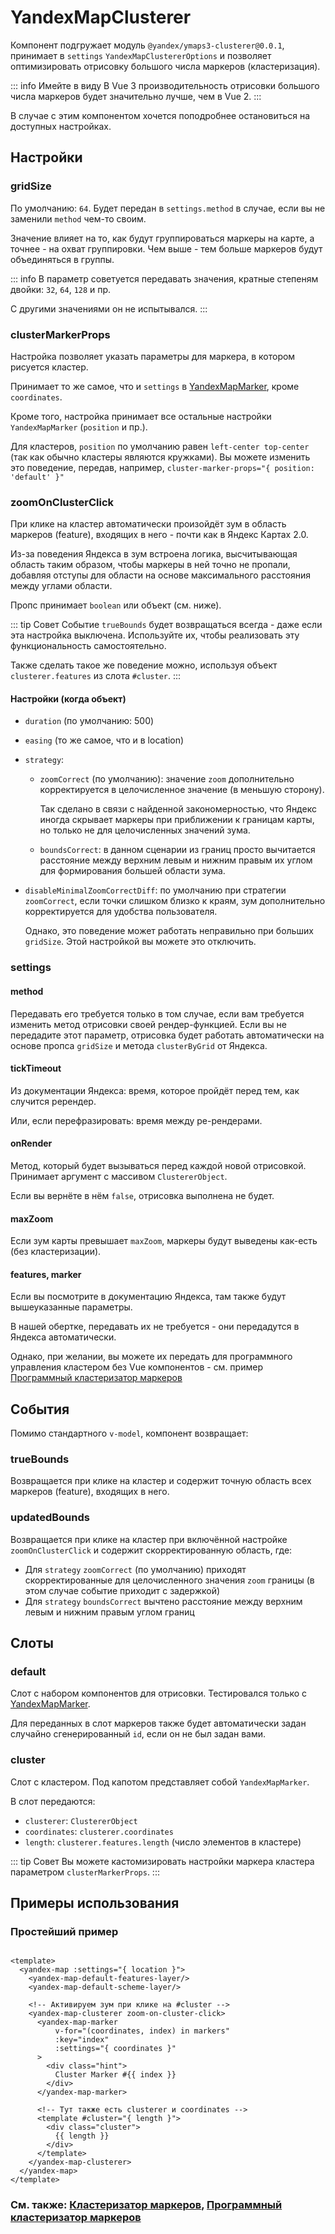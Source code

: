 # YandexMapClusterer

Компонент подгружает модуль `@yandex/ymaps3-clusterer@0.0.1`, принимает в `settings` `YandexMapClustererOptions` и
позволяет оптимизировать отрисовку большого числа
маркеров (кластеризация).

::: info Имейте в виду
В Vue 3 производительность отрисовки большого числа маркеров будет значительно лучше, чем в Vue 2.
:::

В случае с этим компонентом хочется поподробнее остановиться на доступных настройках.

## Настройки

### gridSize

По умолчанию: `64`. Будет передан в `settings.method` в случае, если вы не заменили `method` чем-то своим.

Значение влияет на то, как будут группироваться маркеры на карте, а точнее - на охват группировки. Чем выше - тем больше
маркеров будут объединяться в
группы.

::: info
В параметр советуется передавать значения, кратные степеням двойки: `32`, `64`, `128` и пр.

С другими значениями он не испытывался.
:::

### clusterMarkerProps

Настройка позволяет указать параметры для маркера, в котором рисуется кластер.

Принимает то же самое, что и `settings` в [YandexMapMarker](/components/marker), кроме `coordinates`.

Кроме того, настройка принимает все остальные настройки `YandexMapMarker` (`position` и пр.).

Для кластеров, `position` по умолчанию равен `left-center top-center` (так как обычно кластеры являются кружками). Вы можете изменить это поведение, передав, например, `cluster-marker-props="{ position: 'default' }"`

### zoomOnClusterClick

При клике на кластер автоматически произойдёт зум в область маркеров (feature), входящих в него - почти как в Яндекс Картах 2.0.

Из-за поведения Яндекса в зум встроена логика, высчитывающая область таким образом, чтобы маркеры в ней точно не пропали, добавляя отступы для области на основе максимального расстояния между углами области.

Пропс принимает `boolean` или объект (см. ниже).

::: tip Совет
Событие `trueBounds` будет возвращаться всегда - даже если эта настройка выключена. Используйте их, чтобы реализовать эту функциональность самостоятельно.

Также сделать такое же поведение можно, используя объект `clusterer.features` из слота `#cluster`.
:::

#### Настройки (когда объект)

- `duration` (по умолчанию: 500)
- `easing` (то же самое, что и в location)
- `strategy`:
    - `zoomCorrect` (по умолчанию): значение `zoom` дополнительно корректируется в целочисленное значение (в меньшую сторону).

      Так сделано в связи с найденной закономерностью, что Яндекс иногда скрывает маркеры при приближении к границам карты, но только не для целочисленных значений зума.
    - `boundsCorrect`: в данном сценарии из границ просто вычитается расстояние между верхним левым и нижним правым их углом для формирования большей области зума.
- `disableMinimalZoomCorrectDiff`: по умолчанию при стратегии `zoomCorrect`, если точки слишком близко к краям, зум дополнительно корректируется для удобства пользователя.

  Однако, это поведение может работать неправильно при больших `gridSize`. Этой настройкой вы можете это отключить.

### settings

#### method

Передавать его требуется только в том случае, если вам требуется изменить метод отрисовки своей рендер-функцией. Если вы
не передадите этот параметр, отрисовка будет работать автоматически на основе пропса `gridSize` и метода `clusterByGrid`
от Яндекса.

#### tickTimeout

Из документации Яндекса: время, которое пройдёт перед тем, как случится ререндер.

Или, если перефразировать: время между ре-рендерами.

#### onRender

Метод, который будет вызываться перед каждой новой отрисовкой. Принимает аргумент с массивом `ClustererObject`.

Если вы вернёте в нём `false`, отрисовка выполнена не будет.

#### maxZoom

Если зум карты превышает `maxZoom`, маркеры будут выведены как-есть (без кластеризации).

#### features, marker

Если вы посмотрите в документацию Яндекса, там также будут вышеуказанные параметры.

В нашей обертке, передавать их не требуется - они передадутся в Яндекса автоматически.

Однако, при желании, вы можете их передать для программного управления кластером без Vue компонентов - см. пример [Программный кластеризатор маркеров](/examples/objects/clusterer-program)

## События

Помимо стандартного `v-model`, компонент возвращает:

### trueBounds

Возвращается при клике на кластер и содержит точную область всех маркеров (feature), входящих в него.

### updatedBounds

Возвращается при клике на кластер при включённой настройке `zoomOnClusterClick` и содержит скорректированную область, где:

- Для `strategy` `zoomCorrect` (по умолчанию) приходят скорректированные для целочисленного значения `zoom` границы (в этом случае событие приходит с задержкой)
- Для `strategy` `boundsCorrect` вычтено расстояние между верхним левым и нижним правым углом границ

## Слоты

### default

Слот с набором компонентов для отрисовки. Тестировался только с [YandexMapMarker](/components/marker).

Для переданных в слот маркеров также будет автоматически задан случайно сгенерированный `id`, если он не был задан вами.

### cluster

Слот с кластером. Под капотом представляет собой `YandexMapMarker`.

В слот передаются:

- `clusterer`: `ClustererObject`
- `coordinates`: `clusterer.coordinates`
- `length`: `clusterer.features.length` (число элементов в кластере)

::: tip Совет
Вы можете кастомизировать настройки маркера кластера параметром `clusterMarkerProps`.
:::

## Примеры использования

### Простейший пример

```vue

<template>
  <yandex-map :settings="{ location }">
    <yandex-map-default-features-layer/>
    <yandex-map-default-scheme-layer/>

    <!-- Активируем зум при клике на #cluster -->
    <yandex-map-clusterer zoom-on-cluster-click>
      <yandex-map-marker
          v-for="(coordinates, index) in markers"
          :key="index"
          :settings="{ coordinates }"
      >
        <div class="hint">
          Cluster Marker #{{ index }}
        </div>
      </yandex-map-marker>

      <!-- Тут также есть clusterer и coordinates -->
      <template #cluster="{ length }">
        <div class="cluster">
          {{ length }}
        </div>
      </template>
    </yandex-map-clusterer>
  </yandex-map>
</template>
```

### См. также: [Кластеризатор маркеров](/examples/objects/clusterer), [Программный кластеризатор маркеров](/examples/objects/clusterer-program)
